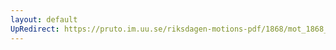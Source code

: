 ```yaml
---
layout: default
UpRedirect: https://pruto.im.uu.se/riksdagen-motions-pdf/1868/mot_1868__fk__62/mot_1868__fk__62-003.pdf
---
```

